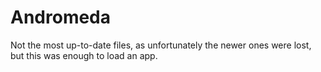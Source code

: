 # Andromeda

Not the most up-to-date files, as unfortunately the newer ones were lost, but this was enough to load an app. 
